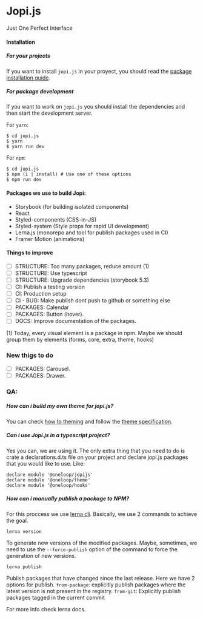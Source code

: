 # Jopi.js

Just One Perfect Interface

#### Installation

##### For your projects

If you want to install `jopi.js` in your proyect, you should read the [package installation guide](https://github.com/TokkoLabs/jopi.js/tree/master/packages/jopijs).

##### For package development

If you want to work on `jopi.js` you should install the dependencies and then start the development server.

For `yarn`:

```
$ cd jopi.js
$ yarn
$ yarn run dev
```

For `npm`:

```
$ cd jopi.js
$ npm (i | install) # Use one of these options
$ npm run dev
```

#### Packages we use to build Jopi:

- Storybook (for building isolated components)
- React
- Styled-components (CSS-in-JS)
- Styled-system (Style props for rapid UI development)
- Lerna.js (monorepo and tool for publish packages used in CI)
- Framer Motion (animations)

#### Things to improve

- [ ] STRUCTURE: Too many packages, reduce amount (1)
- [ ] STRUCTURE: Use typescript
- [ ] STRUCTURE: Upgrade dependencies (storybook 5.3)
- [ ] CI: Publish a testing version
- [ ] CI: Production setup
- [ ] CI - BUG: Make publish dont push to github or something else
- [ ] PACKAGES: Calendar
- [ ] PACKAGES: Button (hover).
- [ ] DOCS: Improve documentation of the packages.

(1) Today, every visual element is a package in npm. Maybe we should group them by elements (forms, core, extra, theme, hooks)

### New thigs to do

- [ ] PACKAGES: Carousel.
- [ ] PACKAGES: Drawer.

### QA:

##### How can i build my own theme for jopi.js?

You can check [how to theming](https://styled-system.com/getting-started#theming) and follow the [theme specification](https://styled-system.com/theme-specification).

##### Can i use Jopi.js in a typescript project?

Yes you can, we are using it. The only extra thing that you need to do is crate a declarations.d.ts file on your project and declare jopi.js packages that you would like to use. Like:

```
declare module '@oneloop/jopijs'
declare module '@oneloop/theme'
declare module '@oneloop/hooks'
```

##### How can i manually publish a package to NPM?

For this proccess we use [lerna cli](https://github.com/lerna/lerna#readme).
Basically, we use 2 commands to achieve the goal.

```
lerna version
```

To generate new versions of the modified packages.
Maybe, sometimes, we need to use the `--force-publish` option of the command to force the generation of new versions.

```
lerna publish
```

Publish packages that have changed since the last release. Here we have 2 options for publish.
`from-package`: explicitly publish packages where the latest version is not present in the registry.
`from-git`: Explicitly publish packages tagged in the current commit

For more info check lerna docs.
